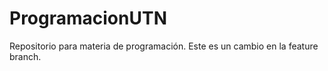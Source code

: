 # ProgramacionUTN
Repositorio para materia de programación.
Este es un cambio en la feature branch. 